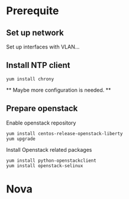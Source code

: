 # Prerequite

## Set up network

Set up interfaces with VLAN...

## Install NTP client
````
yum install chrony
````
** Maybe more configuration is needed. **

## Prepare openstack

Enable openstack repository
````
yum install centos-release-openstack-liberty
yum upgrade
````

Install Openstack related packages
````
yum install python-openstackclient
yum install openstack-selinux
````

# Nova

##